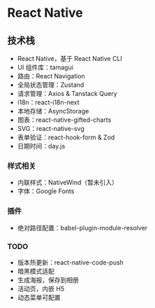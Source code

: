 # React Native

## 技术栈

- React Native，基于 React Native CLI
- UI 组件库：tamagui
- 路由：React Navigation
- 全局状态管理：Zustand
- 请求管理：Axios & Tanstack Query
- i18n：react-i18n-next
- 本地存储：AsyncStorage
- 图表：react-native-gifted-charts
- SVG：react-native-svg
- 表单验证：react-hook-form & Zod
- 日期时间：day.js

### 样式相关

- 内联样式：NativeWind（暂未引入）
- 字体：Google Fonts

### 插件

- 绝对路径配置：babel-plugin-module-resolver

### TODO

- 版本热更新：react-native-code-push
- 暗黑模式适配
- 生成海报，保存到相册
- 活动页，内嵌 H5
- 动态菜单可配置
